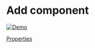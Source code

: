 # Add component

<p>
    <a target="_blank" rel="noopener noreferrer" href="https://github.com/srleecode/vscode-domain-schematics-extension/blob/main/gifs/add-component.gif?raw=true">
        <img src="https://github.com/srleecode/vscode-domain-schematics-extension/blob/main/gifs/add-component.gif?raw=true" alt="Demo" style="max-width:100%;">
    </a>
</p>

[Properties](https://github.com/srleecode/domain/blob/master/packages/domain/src/schematics/add-component/schema.json)